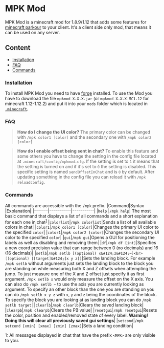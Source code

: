 # MPK Mod

MPK Mod is a minecraft mod for 1.8.9/1.12 that adds some features for [minecraft parkour](https://www.mcpk.wiki/wiki/Main_Page) to your client. It's a client side only mod, that means it can be used on any server.

## Content
- [Installation](#Installation)
- [FAQ](#FAQ)
- [Commands](#Commands)

### Installation

To install MPK Mod you need to have [forge](https://files.minecraftforge.net) installed.
To use the Mod you have to download the file `mpkmod-X.X.X.jar` (or `mpkmod-X.X.X-MC1.12` for minecraft 1.12-1.12.2) and put it into your `mods` folder which is located in [`.minecraft`](https://minecraft.gamepedia.com/.minecraft).

### FAQ
> **How do I change the UI color?**
> The primary color can be changed with `/mpk color1 [color]` and the secondary one with `/mpk color2 [color]`

> **How do I enable offset being sent in chat?**
> To enable this feature and some others you have to change the setting in the config file located at `.minecraft/config/mpkmod.cfg`. If the setting is set to `1` it means that the setting is turned on and if it's set to `0` the setting is disabled. This specific setting is named `sendOffsetInChat` and is `0` by default. After updating something in the config file you can reload it with `/mpk reloadconfig`.

### Commands
All commands are accessible with the `/mpk` prefix.
|Command|Syntax     |Explanation|
|-------|-----------|-----------|
|`help` |`/mpk help`| The most basic command that displays a list of all commands and a short explanation for each one in chat<sup>[1](#myfootnote1)</sup>
|`colorlist`|`/mpk colorlist`|Sends a list of all available colors in chat|
|`color1`|`/mpk color1 [color]`|Changes the primary UI color to the specified `color`|
|`color1`|`/mpk color2 [color]`|Changes the secondary UI color to the specified `color`|
|`gui`|`/mpk gui`|Opens a GUI for positioning the labels as well as disabling and removing them|
|`df`|`/mpk df [int]`|Specifies a new coord precision value that can range between 0 (no decimals) and 16 (16 decimals)|
|`setlb`|`/mpk setlb [(optional) x&#124;z&#124;~]<br>[(optional) [[target]&#124;[x y z]]`|Sets the landing block. For example `/mpk setlb` without arguments just sets the landing block to the block you are standing on while measuring both X and Z offsets when attempting the jump. To just measure one of the X and Z offset just specify it as first argument. `/mpk setlb x` would only measure the offset on the X axis. You can also do `/mpk setlb ~` to use the axis you are currently looking as argument. To specify an other block than the one you are standing on you can do `/mpk setlb x y z` with `x`, `y` and `z` being the coordinates of the block. To specify the block you are looking at as landing block you can do `/mpk setlb target`|
|`clearlb`|`/mpk clearlb`|Clears the saved landing block|
|`clearpb`|`/mpk clearpb`|Clears the PB value|
|`resetgui`|`/mpk resetgui`|Resets the color, position and enabled/removed state of every label. **Warning! Doing this will clear all previously saved gui settings**|
|`setcond`|`/mpk setcond [xmin] [xmax] [zmin] [zmax]`|Sets a landing condition|

<a name="myfootnote1">1</a>: All messages displayed in chat that have the prefix `<MPK>` are only visible to you.
